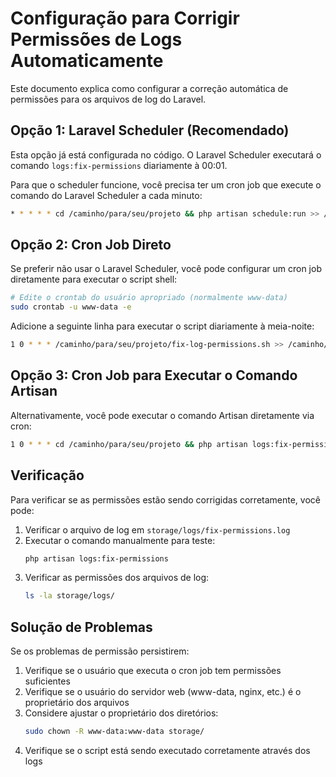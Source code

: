 # Configuração para Corrigir Permissões de Logs Automaticamente

Este documento explica como configurar a correção automática de permissões para os arquivos de log do Laravel.

## Opção 1: Laravel Scheduler (Recomendado)

Esta opção já está configurada no código. O Laravel Scheduler executará o comando `logs:fix-permissions` diariamente à 00:01.

Para que o scheduler funcione, você precisa ter um cron job que execute o comando do Laravel Scheduler a cada minuto:

```bash
* * * * * cd /caminho/para/seu/projeto && php artisan schedule:run >> /dev/null 2>&1
```

## Opção 2: Cron Job Direto

Se preferir não usar o Laravel Scheduler, você pode configurar um cron job diretamente para executar o script shell:

```bash
# Edite o crontab do usuário apropriado (normalmente www-data)
sudo crontab -u www-data -e
```

Adicione a seguinte linha para executar o script diariamente à meia-noite:

```bash
1 0 * * * /caminho/para/seu/projeto/fix-log-permissions.sh >> /caminho/para/seu/projeto/storage/logs/fix-permissions-cron.log 2>&1
```

## Opção 3: Cron Job para Executar o Comando Artisan

Alternativamente, você pode executar o comando Artisan diretamente via cron:

```bash
1 0 * * * cd /caminho/para/seu/projeto && php artisan logs:fix-permissions >> /caminho/para/seu/projeto/storage/logs/fix-permissions-cron.log 2>&1
```

## Verificação

Para verificar se as permissões estão sendo corrigidas corretamente, você pode:

1. Verificar o arquivo de log em `storage/logs/fix-permissions.log`
2. Executar o comando manualmente para teste:
   ```bash
   php artisan logs:fix-permissions
   ```
3. Verificar as permissões dos arquivos de log:
   ```bash
   ls -la storage/logs/
   ```

## Solução de Problemas

Se os problemas de permissão persistirem:

1. Verifique se o usuário que executa o cron job tem permissões suficientes
2. Verifique se o usuário do servidor web (www-data, nginx, etc.) é o proprietário dos arquivos
3. Considere ajustar o proprietário dos diretórios:
   ```bash
   sudo chown -R www-data:www-data storage/
   ```
4. Verifique se o script está sendo executado corretamente através dos logs

